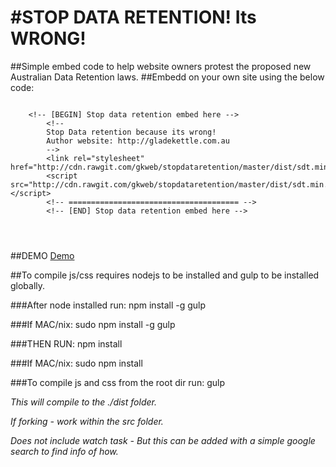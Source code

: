 #STOP DATA RETENTION! Its WRONG!
=================
##Simple embed code to help website owners protest the proposed new Australian Data Retention laws.
##Embedd on your own site using the below code: 

```

	<!-- [BEGIN] Stop data retention embed here -->
        <!--
        Stop Data retention because its wrong!
        Author website: http://gladekettle.com.au 
        -->
        <link rel="stylesheet" href="http://cdn.rawgit.com/gkweb/stopdataretention/master/dist/sdt.min.css">
        <script src="http://cdn.rawgit.com/gkweb/stopdataretention/master/dist/sdt.min.js"></script>
        <!-- ====================================== -->
        <!-- [END] Stop data retention embed here -->




```

##DEMO
[Demo](http://rawgit.com/gkweb/stopdataretention/master/src/index_stripped.html)



##To compile js/css requires nodejs to be installed and gulp to be installed globally. 

###After node installed run:
npm install -g gulp

###If MAC/nix: 
sudo npm install -g gulp

###THEN RUN:
npm install

###If MAC/nix: 
sudo npm install


###To compile js and css from the root dir run:
gulp

*This will compile to the ./dist folder.*

*If forking - work within the src folder.*

*Does not include watch task - But this can be added with a simple google search to find info of how.*





